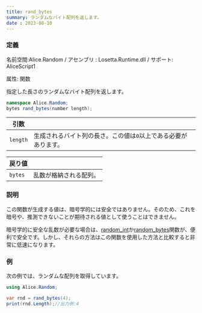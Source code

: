 ```yaml
---
title: rand_bytes
summary: ランダムなバイト配列を返します。
date : 2023-08-10
---
```

### 定義
名前空間:Alice.Random / アセンブリ : Losetta.Runtime.dll / サポート: AliceScript1

属性: 関数

指定した長さのランダムなバイト配列を返します。

```cs title="AliceScript"
namespace Alice.Random;
bytes rand_bytes(number length);
```
|引数| |
|-|-|
|`length`|生成されるバイト列の長さ。この値は`0`以上である必要があります。|

|戻り値| |
|-|-|
|`bytes`|乱数が格納される配列。|


### 説明
この関数が生成する値は、暗号学的には安全ではありません。そのため、これを暗号や、推測できないことが期待される値として使うことはできません。

暗号学的に安全な乱数が必要な場合は、[random_int](./random_int.md)か[random_bytes](./random_bytes.md)関数が、便利で安全です。しかし、それらの方法はこの関数を使用した方法と比較すると非常に低速になります。

### 例
次の例では、ランダムな配列を取得しています。

```cs title="AliceScript"
using Alice.Random;

var rnd = rand_bytes(4);
print(rnd.Length);//出力例:4
```